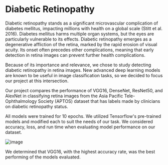 # Diabetic Retinopathy

Diabetic retinopathy stands as a significant microvascular
complication of diabetes mellitus, impacting millions with
health on a global scale (Stitt et al. 2016). Diabetes mellitus
harms multiple organ systems, but the eyes are particularly
vulnerable to its effects. Diabetic retinopathy emerges as
a degenerative affliction of the retina, marked by the
rapid erosion of visual acuity. Its onset often precedes
other complications, meaning that early detection in retina
images can prevent further health complications.

Because of its importance and relevance, we chose to
study detecting diabetic retinopathy in retina images. New
advanced deep learning models are known to be useful
in image classification tasks, so we decided to focus our
project at this intersection.

Our project compares the performance of VGG16, DenseNet, ResNet50, 
and AlexNet in classifying retina images from the Asia Pacific Tele-Ophthalmology Society (APTOS) 
dataset that has labels made by clinicians on diabetic retinopathy status.  

All models were trained for 10 epochs.  We utilized Tensorflow's pre-trained models and modified 
each to suit the needs of our task.  We considered accuracy, loss, and run
time when evaluating model performance on our dataset.

![image](https://github.com/ernraff/Diabetic_Retinopathy/assets/103540977/afd5ed76-5850-4009-a374-9a229e7b25e2)

We determined that VGG16, with the highest accuracy rate, was the best performing of the models evaluated.
